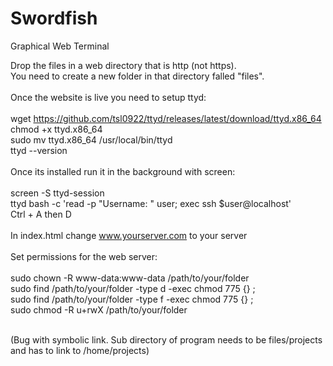 # Swordfish
Graphical Web Terminal<br>

Drop the files in a web directory that is http (not https).<br>
You need to create a new folder in that directory falled "files".<br>
<br>
Once the website is live you need to setup ttyd:<br>
<br>
wget https://github.com/tsl0922/ttyd/releases/latest/download/ttyd.x86_64<br>
chmod +x ttyd.x86_64<br>
sudo mv ttyd.x86_64 /usr/local/bin/ttyd<br>
ttyd --version<br>
<br>
Once its installed run it in the background with screen:<br>
<br>
screen -S ttyd-session<br>
ttyd bash -c 'read -p "Username: " user; exec ssh $user@localhost'<br>
Ctrl + A then D<br>
<br>
In index.html change www.yourserver.com to your server<br>
<br>
Set permissions for the web server:<br>
<br>
sudo chown -R www-data:www-data /path/to/your/folder<br>
sudo find /path/to/your/folder -type d -exec chmod 775 {} \;<br>
sudo find /path/to/your/folder -type f -exec chmod 775 {} \;<br>
sudo chmod -R u+rwX /path/to/your/folder<br>
<br>

(Bug with symbolic link. Sub directory of program needs to be files/projects and has to link to /home/projects)
